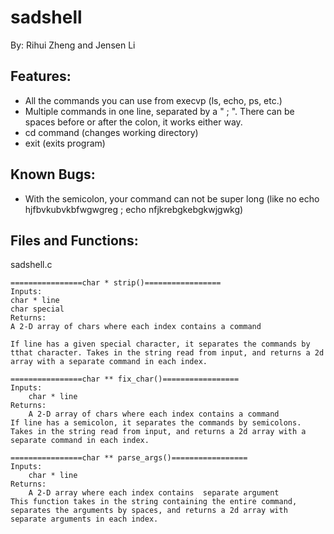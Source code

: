 # sadshell
By: Rihui Zheng and Jensen Li

## Features:
- All the commands you can use from execvp (ls, echo, ps, etc.)
- Multiple commands in one line, separated by a " ; ". There can be spaces before or after the colon, it works either way.
- cd command (changes working directory)
- exit (exits program)

## Known Bugs:
- With the semicolon, your command can not be super long (like no echo hjfbvkubvkbfwgwgreg ; echo nfjkrebgkebgkwjgwkg)

## Files and Functions:
sadshell.c

    ================char * strip()=================
    Inputs:
	char * line
   	char special
    Returns:
	A 2-D array of chars where each index contains a command

    If line has a given special character, it separates the commands by tthat character. Takes in the string read from input, and returns a 2d array with a separate command in each index.
        
    ================char ** fix_char()=================
    Inputs:
        char * line
    Returns:
        A 2-D array of chars where each index contains a command
    If line has a semicolon, it separates the commands by semicolons. Takes in the string read from input, and returns a 2d array with a separate command in each index.

    ================char ** parse_args()=================
    Inputs:
        char * line
    Returns:
        A 2-D array where each index contains  separate argument
    This function takes in the string containing the entire command, separates the arguments by spaces, and returns a 2d array with separate arguments in each index.





